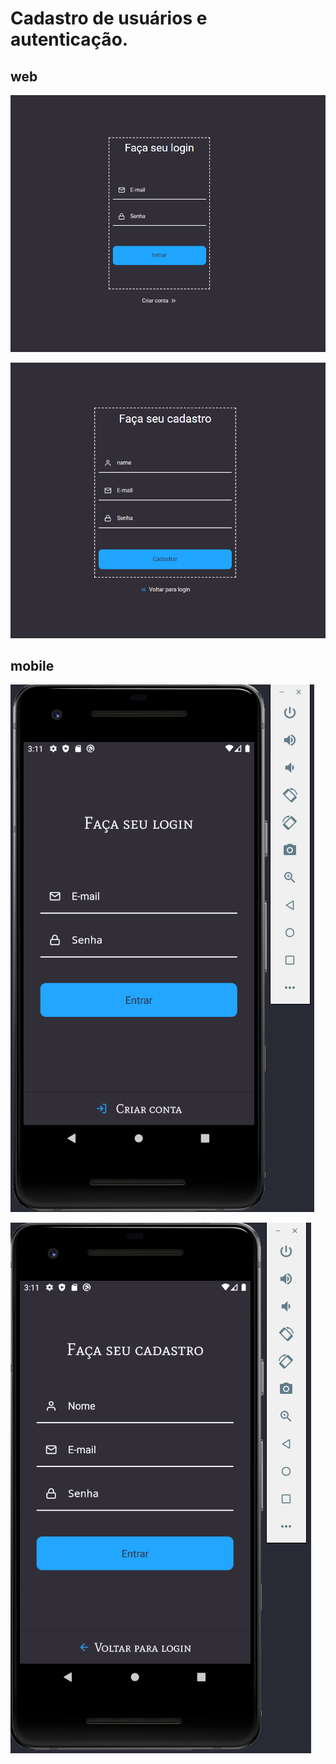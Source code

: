# Cadastro de usuários e autenticação.

## web

![App Screenshot](./assets/webLogin.png)

![App Screenshot](./assets/webCadastro.png)

## mobile

![App Screenshot](./assets/mobileLogin.png)

![App Screenshot](./assets/mobileCadastro.png)
